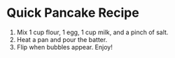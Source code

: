 # Quick Pancake Recipe
1. Mix 1 cup flour, 1 egg, 1 cup milk, and a pinch of salt.
2. Heat a pan and pour the batter.
3. Flip when bubbles appear. Enjoy!
